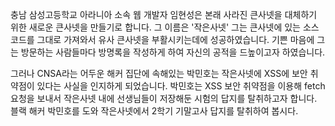 충남 삼성고등학교 아라니아 소속 웹 개발자 임현성은 본래 사라진 큰사넷을 대체하기 위한 새로운 큰사넷을 만들기로 합니다.
그 이름은 '작은사넷'
그는 큰사넷에 있는 소스코드를 그대로 가져와서 유사 큰사넷을 부활시키는데에 성공하였습니다.
기쁜 마음에 그는 방문하는 사람들마다 방명록을 작성하게 하여 자신의 공적을 드높이고자 하였습니다.

그러나 CNSA라는 어두운 해커 집단에 속해있는 박민호는 작은사넷에 XSS에 보안 취약점이 있다는 사실을 인지하게 되었습니다.
박민호는 XSS 보안 취약점을 이용해 fetch 요청을 보내서 작은사넷 내에 선생님들이 저장해둔 시험의 답지를 탈취하고자 합니다.
블랙 해커 박민호를 도와 작은사넷에서 2학기 기말고사 답지를 탈취하여 봅시다.
